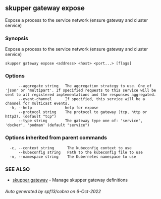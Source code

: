 ## skupper gateway expose

Expose a process to the service network (ensure gateway and cluster service)

### Synopsis

Expose a process to the service network (ensure gateway and cluster service)

```
skupper gateway expose <address> <host> <port...> [flags]
```

### Options

```
      --aggregate string   The aggregation strategy to use. One of 'json' or 'multipart'. If specified requests to this service will be sent to all registered implementations and the responses aggregated.
      --event-channel      If specified, this service will be a channel for multicast events.
  -h, --help               help for expose
      --protocol string    The protocol to gateway (tcp, http or http2). (default "tcp")
      --type string        The gateway type one of: 'service', 'docker', 'podman' (default "service")
```

### Options inherited from parent commands

```
  -c, --context string      The kubeconfig context to use
      --kubeconfig string   Path to the kubeconfig file to use
  -n, --namespace string    The Kubernetes namespace to use
```

### SEE ALSO

* [skupper gateway](skupper_gateway.md)	 - Manage skupper gateway definitions

###### Auto generated by spf13/cobra on 6-Oct-2022
